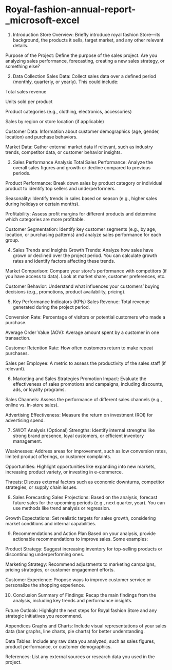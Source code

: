 # Royal-fashion-annual-report-_microsoft-excel
1. Introduction
Store Overview: Briefly introduce royal fashion Store—its background, the products it sells, target market, and any other relevant details.

Purpose of the Project: Define the purpose of the sales project. Are you analyzing sales performance, forecasting, creating a new sales strategy, or something else?

2. Data Collection
Sales Data: Collect sales data over a defined period (monthly, quarterly, or yearly). This could include:

Total sales revenue

Units sold per product

Product categories (e.g., clothing, electronics, accessories)

Sales by region or store location (if applicable)

Customer Data: Information about customer demographics (age, gender, location) and purchase behaviors.

Market Data: Gather external market data if relevant, such as industry trends, competitor data, or customer behavior insights.

3. Sales Performance Analysis
Total Sales Performance: Analyze the overall sales figures and growth or decline compared to previous periods.

Product Performance: Break down sales by product category or individual product to identify top sellers and underperformers.

Seasonality: Identify trends in sales based on season (e.g., higher sales during holidays or certain months).

Profitability: Assess profit margins for different products and determine which categories are more profitable.

Customer Segmentation: Identify key customer segments (e.g., by age, location, or purchasing patterns) and analyze sales performance for each group.

4. Sales Trends and Insights
Growth Trends: Analyze how sales have grown or declined over the project period. You can calculate growth rates and identify factors affecting these trends.

Market Comparison: Compare your store's performance with competitors (if you have access to data). Look at market share, customer preferences, etc.

Customer Behavior: Understand what influences your customers’ buying decisions (e.g., promotions, product availability, pricing).

5. Key Performance Indicators (KPIs)
Sales Revenue: Total revenue generated during the project period.

Conversion Rate: Percentage of visitors or potential customers who made a purchase.

Average Order Value (AOV): Average amount spent by a customer in one transaction.

Customer Retention Rate: How often customers return to make repeat purchases.

Sales per Employee: A metric to assess the productivity of the sales staff (if relevant).

6. Marketing and Sales Strategies
Promotion Impact: Evaluate the effectiveness of sales promotions and campaigns, including discounts, ads, or loyalty programs.

Sales Channels: Assess the performance of different sales channels (e.g., online vs. in-store sales).

Advertising Effectiveness: Measure the return on investment (ROI) for advertising spend.

7. SWOT Analysis (Optional)
Strengths: Identify internal strengths like strong brand presence, loyal customers, or efficient inventory management.

Weaknesses: Address areas for improvement, such as low conversion rates, limited product offerings, or customer complaints.

Opportunities: Highlight opportunities like expanding into new markets, increasing product variety, or investing in e-commerce.

Threats: Discuss external factors such as economic downturns, competitor strategies, or supply chain issues.

8. Sales Forecasting
Sales Projections: Based on the analysis, forecast future sales for the upcoming periods (e.g., next quarter, year). You can use methods like trend analysis or regression.

Growth Expectations: Set realistic targets for sales growth, considering market conditions and internal capabilities.

9. Recommendations and Action Plan
Based on your analysis, provide actionable recommendations to improve sales. Some examples:

Product Strategy: Suggest increasing inventory for top-selling products or discontinuing underperforming ones.

Marketing Strategy: Recommend adjustments to marketing campaigns, pricing strategies, or customer engagement efforts.

Customer Experience: Propose ways to improve customer service or personalize the shopping experience.

10. Conclusion
Summary of Findings: Recap the main findings from the analysis, including key trends and performance insights.

Future Outlook: Highlight the next steps for Royal fashion Store and any strategic initiatives you recommend.

Appendices
Graphs and Charts: Include visual representations of your sales data (bar graphs, line charts, pie charts) for better understanding.

Data Tables: Include any raw data you analyzed, such as sales figures, product performance, or customer demographics.

References: List any external sources or research data you used in the project.

